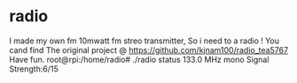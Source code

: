 
# radio
I made my own fm 10mwatt fm streo  transmitter, So i need to a radio ! 
You cand find The original project @ https://github.com/kjnam100/radio_tea5767
Have fun.
root@rpi:/home/radio# ./radio status
133.0 MHz mono  Signal Strength:6/15
